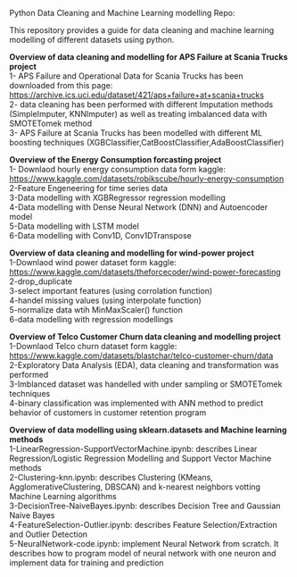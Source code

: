 Python Data Cleaning and Machine Learning modelling Repo:  

This repository provides a guide for data cleaning and machine learning modelling of different datasets using python.  

**Overview of data cleaning and modelling for APS Failure at Scania Trucks project**  
1- APS Failure and Operational Data for Scania Trucks has been downloaded from this page:  
https://archive.ics.uci.edu/dataset/421/aps+failure+at+scania+trucks  
2- data cleaning has been performed with different Imputation methods (SimpleImputer, KNNImputer) as well as treating imbalanced data with SMOTETomek method  
3- APS Failure at Scania Trucks has been modelled with different ML boosting techniques (XGBClassifier,CatBoostClassifier,AdaBoostClassifier)  

**Overview of the Energy Consumption forcasting project**  
1- Downlaod hourly energy consumption data form kaggle:  
 https://www.kaggle.com/datasets/robikscube/hourly-energy-consumption  
2-Feature Engeneering for time series data   
3-Data modelling with XGBRegressor regression modelling  
4-Data modelling with Dense Neural Network (DNN) and Autoencoder model  
5-Data modelling with LSTM model  
6-Data modelling with Conv1D, Conv1DTranspose  

**Overview of data cleaning and modelling for wind-power project**   
1-Downlaod wind power dataset form kaggle:    
 https://www.kaggle.com/datasets/theforcecoder/wind-power-forecasting      
2-drop_duplicate    
3-select important features (using corrolation function)     
4-handel missing values (using interpolate function)   
5-normalize data wtih MinMaxScaler() function  
6-data modelling with regression modellings  


**Overview of Telco Customer Churn data cleaning and modelling project**       
1-Downlaod Telco churn dataset form kaggle:     
https://www.kaggle.com/datasets/blastchar/telco-customer-churn/data    
2-Exploratory Data Analysis (EDA), data cleaning and transformation was performed     
3-Imblanced dataset was handelled with under sampling or SMOTETomek techniques    
4-binary classification was implemented with ANN method to predict behavior of customers in customer retention program    

**Overview of data modelling using sklearn.datasets and Machine learning methods**  
1-LinearRegression-SupportVectorMachine.ipynb: describes Linear Regression/Logistic Regression Modelling and Support Vector Machine methods    
2-Clustering-knn.ipynb: describes Clustering (KMeans, AgglomerativeClustering, DBSCAN) and k-nearest neighbors votting Machine Learning algorithms    
3-DecisionTree-NaiveBayes.ipynb: describes Decision Tree and Gaussian Naive Bayes    
4-FeatureSelection-Outlier.ipynb: describes Feature Selection/Extraction and Outlier Detection    
5-NeuralNetwork-code.ipynb: implement Neural Network from scratch. It describes how to program model of neural network with one neuron and implement data for training and prediction    